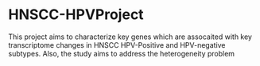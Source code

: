 # HNSCC-HPVProject
This project aims to characterize key genes which are assocaited with key transcriptome changes in HNSCC HPV-Positive and HPV-negative subtypes. Also, the study aims to address the heterogeneity problem
